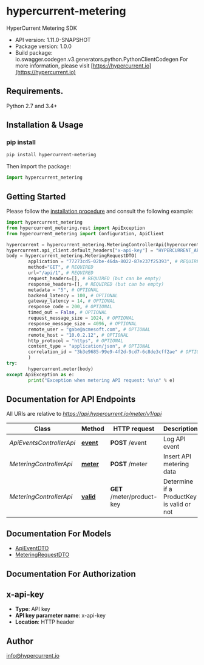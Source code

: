 # hypercurrent-metering
HyperCurrent Metering SDK

- API version: 1.11.0-SNAPSHOT
- Package version: 1.0.0
- Build package: io.swagger.codegen.v3.generators.python.PythonClientCodegen
For more information, please visit [https://hypercurrent.io](https://hypercurrent.io)

## Requirements.

Python 2.7 and 3.4+

## Installation & Usage
### pip install

```sh
pip install hypercurrent-metering
```

Then import the package:
```python
import hypercurrent_metering 
```

## Getting Started

Please follow the [installation procedure](#installation--usage) and consult the following example:

```python
import hypercurrent_metering
from hypercurrent_metering.rest import ApiException
from hypercurrent_metering import Configuration, ApiClient

hypercurrent = hypercurrent_metering.MeteringControllerApi(hypercurrent_metering.ApiClient())
hypercurrent.api_client.default_headers["x-api-key"] = "HYPERCURRENT_API_KEY"
body = hypercurrent_metering.MeteringRequestDTO(
        application = "77273cd5-02be-46da-8022-87e237f25393", # REQUIRED, this is generally the clientId
        method="GET", # REQUIRED
        url="/api/1", # REQUIRED
        request_headers=[], # REQUIRED (but can be empty)
        response_headers=[], # REQUIRED (but can be empty)
        metadata = "5", # OPTIONAL 
        backend_latency = 100, # OPTIONAL 
        gateway_latency = 14, # OPTIONAL 
        response_code = 200, # OPTIONAL 
        timed_out = False, # OPTIONAL 
        request_message_size = 1024, # OPTIONAL 
        response_message_size = 4096, # OPTIONAL 
        remote_user = "gabe@acmesoft.com", # OPTIONAL 
        remote_host = "10.0.2.12", # OPTIONAL 
        http_protocol = "https", # OPTIONAL 
        content_type = "application/json", # OPTIONAL 
        correlation_id = "3b3e9685-99e9-4f2d-9cd7-6c8de3cff2ae" # OPTIONAL 
        )
try:
        hypercurrent.meter(body)
except ApiException as e:
        print("Exception when metering API request: %s\n" % e)


```

## Documentation for API Endpoints

All URIs are relative to *https://api.hypercurrent.io/meter/v1/api*

Class | Method | HTTP request | Description
------------ | ------------- | ------------- | -------------
*ApiEventsControllerApi* | [**event**](docs/ApiEventsControllerApi.md#event) | **POST** /event | Log API event
*MeteringControllerApi* | [**meter**](docs/MeteringControllerApi.md#meter) | **POST** /meter | Insert API metering data
*MeteringControllerApi* | [**valid**](docs/MeteringControllerApi.md#valid) | **GET** /meter/product-key | Determine if a ProductKey is valid or not

## Documentation For Models

 - [ApiEventDTO](docs/ApiEventDTO.md)
 - [MeteringRequestDTO](docs/MeteringRequestDTO.md)

## Documentation For Authorization


## x-api-key

- **Type**: API key
- **API key parameter name**: x-api-key
- **Location**: HTTP header

## Author
info@hypercurrent.io
